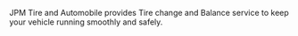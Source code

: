JPM Tire and Automobile provides Tire change and Balance service  to keep your vehicle running smoothly and safely.
